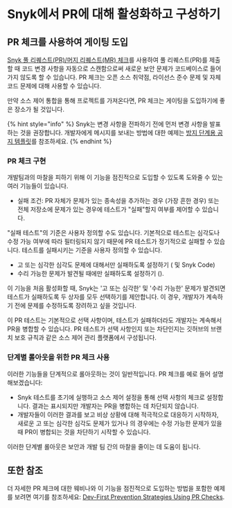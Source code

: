 # Snyk에서 PR에 대해 활성화하고 구성하기

## PR 체크를 사용하여 게이팅 도입

[Snyk 풀 리퀘스트(PR)/머지 리퀘스트(MR) 체크](../../../scan-with-snyk/pull-requests/pull-request-checks/)를 사용하여 풀 리퀘스트(PR)를 제출할 때 코드 변경 사항을 자동으로 스캔함으로써 새로운 보안 문제가 코드베이스로 들어가지 않도록 할 수 있습니다. PR 체크는 오픈 소스 취약점, 라이선스 준수 문제 및 자체 코드 문제에 대해 사용할 수 있습니다.

만약 소스 제어 통합을 통해 프로젝트를 가져온다면,  PR 체크는 게이팅을 도입하기에 좋은 장소가 될 것입니다.

{% hint style="info" %}
Snyk는 변경 사항을 전파하기 전에 먼저 변경 사항을 발표하는 것을 권장합니다. 개발자에게 메시지를 보내는 방법에 대한 예제는 [방지 단계용 공지 템플릿](../../enterprise-implementation-guide/phase-6-rolling-out-the-prevention-stage/announcement-templates-for-prevention.md)를 참조하세요.
{% endhint %}

### PR 체크 구현

개발팀과의 마찰을 피하기 위해 이 기능을 점진적으로 도입할 수 있도록 도와줄 수 있는 여러 기능들이 있습니다.

* 실패 조건: PR 자체가 문제가 있는 종속성을 추가하는 경우 (가장 흔한 경우) 또는 전체 저장소에 문제가 있는 경우에 테스트가 "실패"할지 여부를 제어할 수 있습니다.

"실패 테스트"의 기준은 사용자 정의할 수도 있습니다. 기본적으로 테스트는 심각도나 수정 가능 여부에 따라 필터링되지 않기 때문에 PR 테스트가 정기적으로 실패할 수 있습니다. 테스트를 실패시키는 기준을 사용자 정의할 수 있습니다.

* 고 또는 심각한 심각도 문제에 대해서만 실패하도록 설정하기 ( 및 Snyk Code)
* 수리 가능한 문제가 발견될 때에만 실패하도록 설정하기 ().

이 기능을 처음 활성화할 때, Snyk는 '고 또는 심각한' 및 '수리 가능한' 문제가 발견되면 테스트가 실패하도록 두 상자를 모두 선택하기를 제안합니다. 이 경우, 개발자가 계속하기 전에 문제를 수정하도록 장려하고 싶을 것입니다.

이 PR 테스트는 기본적으로 선택 사항이며, 테스트가 실패하더라도 개발자는 계속해서 PR을 병합할 수 있습니다. PR 테스트가 선택 사항인지 또는 차단인지는 깃허브의 브랜치 보호 규칙과 같은 소스 제어 관리 플랫폼에서 구성됩니다.

### 단계별 롤아웃을 위한 PR 체크 사용

이러한 기능들을 단계적으로 롤아웃하는 것이 일반적입니다. PR 체크를 예로 들어 설명해보겠습니다:

* Snyk 테스트를 초기에 실행하고 소스 제어 설정을 통해 선택 사항의 체크로 설정합니다. 결과는 표시되지만 개발자는 PR을 병합하는 데 차단되지 않습니다.
* 개발자들이 이러한 결과를 보고 비상 상황에 대해 적극적으로 대응하기 시작하자, 새로운 고 또는 심각한 심각도 문제가 있거나 의 경우에는 수정 가능한 문제가 있을 때 PR이 병합되는 것을 차단하기 시작할 수 있습니다.

이러한 단계별 롤아웃은 보안과 개발 팀 간의 마찰을 줄이는 데 도움이 됩니다.

## 또한 참조

더 자세한 PR 체크에 대한 웨비나와 이 기능을 점진적으로 도입하는 방법을 포함한 예제를 보려면 여기를 참조하세요: [Dev-First Prevention Strategies Using PR Checks](https://www.youtube.com/watch?v=6x33EJW_d_E).